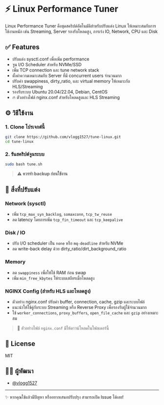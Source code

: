 # ⚡ Linux Performance Tuner

Linux Performance Tuner คือชุดสคริปต์อัตโนมัติสำหรับปรับแต่ง Linux ให้เหมาะสมกับการใช้งานหนัก เช่น Streaming, Server รองรับโหลดสูง, การเร่ง IO, Network, CPU และ Disk

## ✅ Features

- ปรับแต่ง sysctl.conf เพื่อเพิ่ม performance
- จูน I/O Scheduler สำหรับ NVMe/SSD
- เพิ่ม TCP connection และ tune network stack
- ตั้งค่าความเหมาะสมกับ Server ที่มี concurrent users จำนวนมาก
- ปรับค่า swappiness, dirty_ratio, และ virtual memory ให้เหมาะกับ HLS/Streaming
- รองรับระบบ Ubuntu 20.04/22.04, Debian, CentOS
- 🔥 ตัวอย่างไฟล์ nginx.conf สำหรับโหลดสูงและ HLS Streaming

## ⚙️ วิธีใช้งาน

### 1. Clone โปรเจกต์นี้
```bash
git clone https://github.com/vlogg1527/tune-linux.git
cd tune-linux
```

### 2. รันสคริปต์จูนระบบ
```bash
sudo bash tune.sh
```

> ⚠️ **ควรทำ backup ก่อนใช้งาน**

## 🧠 สิ่งที่ปรับแต่ง

### Network (sysctl)
- เพิ่ม `tcp_max_syn_backlog`, `somaxconn`, `tcp_tw_reuse`
- ลด latency โดยการเพิ่ม `tcp_fin_timeout` และ `tcp_keepalive`

### Disk / IO
- ปรับ I/O scheduler เป็น `none` หรือ `mq-deadline` สำหรับ NVMe
- ลด write-back delay ด้วย dirty_ratio/dirt_background_ratio

### Memory
- ลด `swappiness` เพื่อให้ใช้ RAM ก่อน swap
- เพิ่ม `min_free_kbytes` ให้ระบบเสถียรเมื่อโหลดสูง

### NGINX Config (สำหรับ HLS และโหลดสูง)
- ตัวอย่าง nginx.conf ปรับค่า buffer, connection, cache, gzip และระบบไฟล์
- แนะนำให้ใช้คู่กับระบบ Streaming หรือ Reverse Proxy เพื่อรองรับผู้ใช้จำนวนมาก
- ใช้ `worker_connections`, `proxy_buffers`, `open_file_cache` และ `gzip` อย่างเหมาะสม

> 🔧 ตัวอย่างไฟล์ `nginx.conf` มีให้ดาวน์โหลดในโฟลเดอร์นี้

## 📄 License

MIT

## 🙋‍♂️ ผู้พัฒนา

- [@vlogg1527](https://github.com/vlogg1527)

---

✨ หากคุณใช้แล้วมีปัญหา หรืออยากเสนอปรับปรุง สามารถเปิด Issue ได้เลย!
